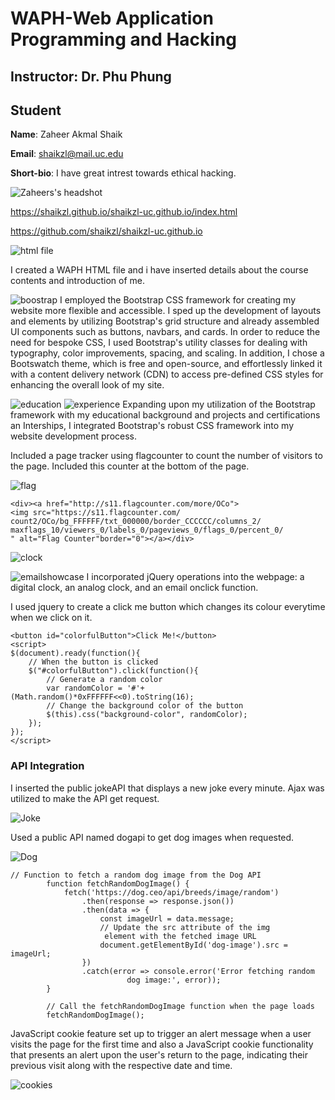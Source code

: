 # WAPH-Web Application Programming and Hacking

## Instructor: Dr. Phu Phung
## Student

**Name**: Zaheer Akmal Shaik

**Email**: shaikzl@mail.uc.edu

**Short-bio**: I have great intrest towards ethical hacking. 

![Zaheers's headshot](images/zaheerpic.jpeg)

https://shaikzl.github.io/shaikzl-uc.github.io/index.html

https://github.com/shaikzl/shaikzl-uc.github.io

 ![html file](images/up1.png)

 I created a WAPH HTML file and i have inserted details about the course contents and introduction of me.

![boostrap](images/up2.png)
I employed the Bootstrap CSS framework for creating my website more flexible and accessible. I sped up the development of layouts and elements by utilizing Bootstrap's grid structure and already assembled UI components such as buttons, navbars, and cards. In order to reduce the need for bespoke CSS, I used Bootstrap's utility classes for dealing with typography, color improvements, spacing, and scaling. In addition, I chose a Bootswatch theme, which is free and open-source, and effortlessly linked it with a content delivery network (CDN) to access pre-defined CSS styles for enhancing the overall look of my site.

![education](images/up3.png)
![experience](images/up4.png)
Expanding upon my utilization of the Bootstrap framework with my educational background and projects and certifications an Interships, I integrated Bootstrap's robust CSS framework into my website development process.

Included a page tracker using flagcounter to count the number of visitors
to the page. Included this counter at the bottom of the page.

![flag](images/up5.png)

```
<div><a href="http://s11.flagcounter.com/more/OCo">
<img src="https://s11.flagcounter.com/
count2/OCo/bg_FFFFFF/txt_000000/border_CCCCCC/columns_2/
maxflags_10/viewers_0/labels_0/pageviews_0/flags_0/percent_0/
" alt="Flag Counter"border="0"></a></div>
```

![clock](images/up6.png)

![emailshowcase](images/up6_1.png)
I incorporated  jQuery operations into the webpage: a digital clock, an analog clock, and an email onclick function.

I used jquery to create a click me button which changes its colour everytime when we click on it.

```
<button id="colorfulButton">Click Me!</button>
<script>
$(document).ready(function(){
    // When the button is clicked
    $("#colorfulButton").click(function(){
        // Generate a random color
        var randomColor = '#'+(Math.random()*0xFFFFFF<<0).toString(16);
        // Change the background color of the button
        $(this).css("background-color", randomColor);
    });
});
</script>

```

### API Integration 

I inserted the public jokeAPI that displays a new joke every minute. Ajax was utilized to make the API get request.

![Joke](images/up7.png)

Used a public API named dogapi to get dog images when requested.

![Dog](images/up8.png)

```
// Function to fetch a random dog image from the Dog API
        function fetchRandomDogImage() {
            fetch('https://dog.ceo/api/breeds/image/random')
                .then(response => response.json())
                .then(data => {
                    const imageUrl = data.message;
                    // Update the src attribute of the img
                     element with the fetched image URL
                    document.getElementById('dog-image').src = imageUrl;
                })
                .catch(error => console.error('Error fetching random
                          dog image:', error));
        }

        // Call the fetchRandomDogImage function when the page loads
        fetchRandomDogImage();
```

JavaScript cookie feature set up to trigger an alert message when a user visits the page for the first time and also a JavaScript cookie functionality that presents an alert upon the user's return to the page, indicating their previous visit along with the respective date and time.

![cookies](images/up9.png)
